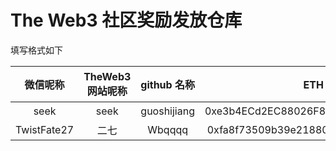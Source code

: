 # The Web3 社区奖励发放仓库

填写格式如下



| 微信呢称  |  TheWeb3 网站呢称  |   github 名称     |             ETH 钱包地址                         |     备注     |
|:--------:|:-----------------:|:----------------:|:------------------------------------------------:|:-----------:|
|   seek    |      seek        |   guoshijiang     |   0xe3b4ECd2EC88026F84cF17fef8bABfD9184C94F0   |     无      |
|   TwistFate27    |      二七        |   Wbqqqq     |   0xfa8f73509b39e218805ca397d88c561daaf16b9c   |     无      |
